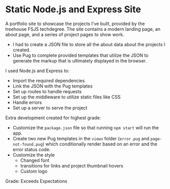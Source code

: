 # Static Node.js and Express Site

A portfolio site to showcase the projects I've built, provided by the treehouse FSJS techdegree. The site contains a modern landing page, an about page, and a series of project pages to show work.

- I had to create a JSON file to store all the about data about the projects I created.
- Use Pug to complete provided templates that utilize the JSON to generate the markup that is ultimately displayed in the browser.

I used Node.js and Express to:

- Import the required dependencies
- Link the JSON with the Pug templates
- Set up routes to handle requests
- Set up the middleware to utilize static files like CSS
- Handle errors
- Set up a server to serve the project

Extra development created for highest grade:
- Customize the `package.json` file so that running `npm start` will run the app.
- Create two new Pug templates in the `views` folder (`error.pug` and `page-not-found.pug`) which conditionally render based on an error and the error status code.
- Customize the style
  - Changed font
  - transitions for links and project thumbnail hovers
  - Custom logo

Grade: Exceeds Expectations
